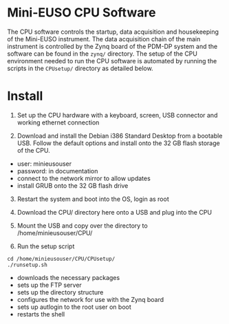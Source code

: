 # Mini-EUSO CPU Software

The CPU software controls the startup, data acquisition and housekeeping of the Mini-EUSO instrument. The data acquisition chain of the main instrument is controlled by the Zynq board of the PDM-DP system and the software can be found in the ```zynq/``` directory. The setup of the CPU environment needed to run the CPU software is automated by running the scripts in the ```CPUsetup/``` directory as detailed below.

# Install

1. Set up the CPU hardware with a keyboard, screen, USB connector and working ethernet connection

2. Download and install the Debian i386 Standard Desktop from a bootable USB. Follow the default options and install onto the 32 GB flash storage of the CPU.
 * user: minieusouser
 * password: in documentation
 * connect to the network mirror to allow updates
 * install GRUB onto the 32 GB flash drive 

3. Restart the system and boot into the OS, login as root

4. Download the CPU/ directory here onto a USB and plug into the CPU

5. Mount the USB and copy over the directory to /home/minieusouser/CPU/

6. Run the setup script
```
cd /home/minieusouser/CPU/CPUsetup/
./runsetup.sh 
```
 * downloads the necessary packages
 * sets up the FTP server
 * sets up the directory structure
 * configures the network for use with the Zynq board
 * sets up autlogin to the root user on boot
 * restarts the shell 




